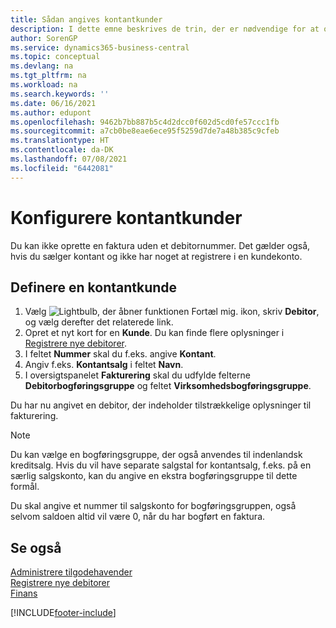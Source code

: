 ```yaml
---
title: Sådan angives kontantkunder
description: I dette emne beskrives de trin, der er nødvendige for at oprette fakturaen med et debitornummer for debitorer, der betaler kontant.
author: SorenGP
ms.service: dynamics365-business-central
ms.topic: conceptual
ms.devlang: na
ms.tgt_pltfrm: na
ms.workload: na
ms.search.keywords: ''
ms.date: 06/16/2021
ms.author: edupont
ms.openlocfilehash: 9462b7bb887b5c4d2dcc0f602d5cd0fe57ccc1fb
ms.sourcegitcommit: a7cb0be8eae6ece95f5259d7de7a48b385c9cfeb
ms.translationtype: HT
ms.contentlocale: da-DK
ms.lasthandoff: 07/08/2021
ms.locfileid: "6442081"
---
```

# <a name="set-up-cash-customers"></a>Konfigurere kontantkunder
Du kan ikke oprette en faktura uden et debitornummer. Det gælder også, hvis du sælger kontant og ikke har noget at registrere i en kundekonto.  

## <a name="to-set-up-a-cash-customer"></a>Definere en kontantkunde  
1.  Vælg ![Lightbulb, der åbner funktionen Fortæl mig.](media/ui-search/search_small.png "Fortæl mig, hvad du vil foretage dig") ikon, skriv **Debitor**, og vælg derefter det relaterede link.  
2.  Opret et nyt kort for en **Kunde**. Du kan finde flere oplysninger i [Registrere nye debitorer](sales-how-register-new-customers.md).
3.  I feltet **Nummer** skal du f.eks. angive **Kontant**.  
4.  Angiv f.eks. **Kontantsalg** i feltet **Navn**.  
5.  I oversigtspanelet **Fakturering** skal du udfylde felterne **Debitorbogføringsgruppe** og feltet **Virksomhedsbogføringsgruppe**.  

 Du har nu angivet en debitor, der indeholder tilstrækkelige oplysninger til fakturering.  

> [!NOTE]  
>  Du kan vælge en bogføringsgruppe, der også anvendes til indenlandsk kreditsalg. Hvis du vil have separate salgstal for kontantsalg, f.eks. på en særlig salgskonto, kan du angive en ekstra bogføringsgruppe til dette formål.  
>   
>  Du skal angive et nummer til salgskonto for bogføringsgruppen, også selvom saldoen altid vil være 0, når du har bogført en faktura.  

## <a name="see-also"></a>Se også
[Administrere tilgodehavender](receivables-manage-receivables.md)  
[Registrere nye debitorer](sales-how-register-new-customers.md)    
[Finans](finance.md)  



[!INCLUDE[footer-include](includes/footer-banner.md)]
